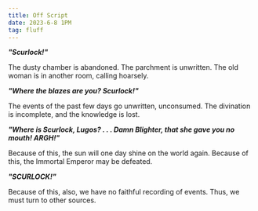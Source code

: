 ```yaml
---
title: Off Script
date: 2023-6-8 1PM
tag: fluff
---
```


***"Scurlock!"***

The dusty chamber is abandoned. The parchment is unwritten. The old woman is in another room, calling hoarsely.

***"Where the blazes are you? Scurlock!"***

The events of the past few days go unwritten, unconsumed. The divination is incomplete, and the knowledge is lost.

***"Where is Scurlock, Lugos? . . . Damn Blighter, that she gave you no mouth! ARGH!"***

Because of this, the sun will one day shine on the world again. Because of this, the Immortal Emperor may be defeated.

***"SCURLOCK!"***

Because of this, also, we have no faithful recording of events. Thus, we must turn to other sources.